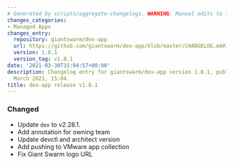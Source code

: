 ```yaml
---
# Generated by scripts/aggregate-changelogs. WARNING: Manual edits to this files will be overwritten.
changes_categories:
- Managed Apps
changes_entry:
  repository: giantswarm/dex-app
  url: https://github.com/giantswarm/dex-app/blob/master/CHANGELOG.md#181---2021-03-25
  version: 1.8.1
  version_tag: v1.8.1
date: '2021-03-30T15:04:57+00:00'
description: Changelog entry for giantswarm/dex-app version 1.8.1, published on 30
  March 2021, 15:04.
title: dex-app release v1.8.1
---
```


### Changed
- Update `dex` to v2.28.1.
- Add annotation for owning team
- Update devctl and architect version
- Add pushing to VMware app collection
- Fix Giant Swarm logo URL
